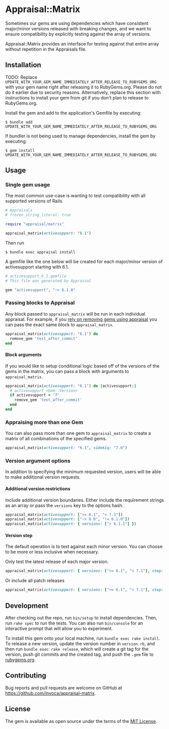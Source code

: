# Appraisal::Matrix

Sometimes our gems are using dependencies which have consistent major/minor versions released with breaking changes, and we want to ensure compatibility by explicitly testing against the array of versions.

Appraisal::Matrix provides an interface for testing against that entire array without repetition in the Appraisals file.

## Installation

TODO: Replace `UPDATE_WITH_YOUR_GEM_NAME_IMMEDIATELY_AFTER_RELEASE_TO_RUBYGEMS_ORG` with your gem name right after releasing it to RubyGems.org. Please do not do it earlier due to security reasons. Alternatively, replace this section with instructions to install your gem from git if you don't plan to release to RubyGems.org.

Install the gem and add to the application's Gemfile by executing:

    $ bundle add UPDATE_WITH_YOUR_GEM_NAME_IMMEDIATELY_AFTER_RELEASE_TO_RUBYGEMS_ORG

If bundler is not being used to manage dependencies, install the gem by executing:

    $ gem install UPDATE_WITH_YOUR_GEM_NAME_IMMEDIATELY_AFTER_RELEASE_TO_RUBYGEMS_ORG

## Usage

### Single gem usage

The most common use-case is wanting to test compatibility with all supported versions of Rails.

```ruby
# Appraisals
# frozen_string_literal: true

require "appraisal/matrix"

appraisal_matrix(activesupport: "6.1")
```

Then run

    $ bundle exec appraisal install

A gemfile like the one below will be created for each major/minor version of activesupport starting with 6.1.
```ruby
# activesupport_6_1.gemfile
# This file was generated by Appraisal

gem "activesupport", "~> 6.1.0"
```

### Passing blocks to Appraisal

Any block passed to `appraisal_matrix` will be run in each individual appraisal. For example, if you [rely on removing gems using appraisal](https://github.com/thoughtbot/appraisal?tab=readme-ov-file#removing-gems-using-appraisal) you can pass the exact same block to `appraisal_matrix`.

```ruby
appraisal_matrix(activesupport: "6.1") do
  remove_gem 'test_after_commit'
end
```

#### Block arguments
If you would like to setup conditional logic based off of the versions of the gems in the matrix, you can pass a block with arguments to `appraisal_matrix`.

```ruby
appraisal_matrix(activesupport: "6.1") do |activesupport:|
  # activesupport <Gem::Version>
  if activesupport < "7"
    remove_gem 'test_after_commit'
  end
end
```

### Appraising more than one Gem

You can also pass more than one gem to `appraisal_matrix` to create a matrix of all combinations of the specified gems.

```ruby
appraisal_matrix(activesupport: "6.1", sidekiq: "7.0")
```

### Version argument options

In addition to specifying the minimum requested version, users will be able to make additional version requests.

#### Additional version restrictions

Include additional version boundaries. Either include the requirement strings as an array or pass the `versions` key to the options hash.
```ruby
appraisal_matrix(activesupport: [">= 6.1", "< 7.1"])
appraisal_matrix(activesupport: ["~> 6.0", "!= 6.1.0"])
appraisal_matrix(activesupport: { versions: ["> 6.1.1"] })
```

#### Version step

The default operation is to test against each minor version. You can choose to be more or less inclusive when necessary.

Only test the latest release of each major version.
```ruby
appraisal_matrix(activesupport: { versions: [">= 6.1", "< 7.1"], step: :major })
```

Or include all patch releases
```ruby
appraisal_matrix(activesupport: { versions: [">= 6.1", "< 7.1"], step: :patch })
```

## Development

After checking out the repo, run `bin/setup` to install dependencies. Then, run `rake spec` to run the tests. You can also run `bin/console` for an interactive prompt that will allow you to experiment.

To install this gem onto your local machine, run `bundle exec rake install`. To release a new version, update the version number in `version.rb`, and then run `bundle exec rake release`, which will create a git tag for the version, push git commits and the created tag, and push the `.gem` file to [rubygems.org](https://rubygems.org).

## Contributing

Bug reports and pull requests are welcome on GitHub at https://github.com/invoca/appraisal-matrix.

## License

The gem is available as open source under the terms of the [MIT License](https://opensource.org/licenses/MIT).
